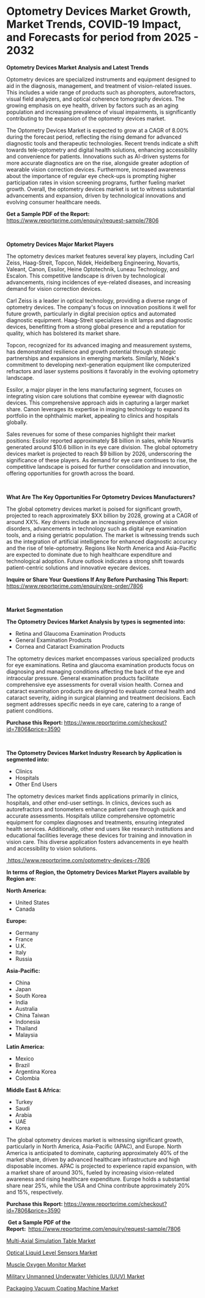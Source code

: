 <p><h1>Optometry Devices Market Growth, Market Trends, COVID-19 Impact, and Forecasts for period from 2025 - 2032</h1></p><p><strong>Optometry Devices Market Analysis and Latest Trends</strong></p>
<p><p>Optometry devices are specialized instruments and equipment designed to aid in the diagnosis, management, and treatment of vision-related issues. This includes a wide range of products such as phoropters, autorefractors, visual field analyzers, and optical coherence tomography devices. The growing emphasis on eye health, driven by factors such as an aging population and increasing prevalence of visual impairments, is significantly contributing to the expansion of the optometry devices market.</p><p>The Optometry Devices Market is expected to grow at a CAGR of 8.00% during the forecast period, reflecting the rising demand for advanced diagnostic tools and therapeutic technologies. Recent trends indicate a shift towards tele-optometry and digital health solutions, enhancing accessibility and convenience for patients. Innovations such as AI-driven systems for more accurate diagnostics are on the rise, alongside greater adoption of wearable vision correction devices. Furthermore, increased awareness about the importance of regular eye check-ups is prompting higher participation rates in vision screening programs, further fueling market growth. Overall, the optometry devices market is set to witness substantial advancements and expansion, driven by technological innovations and evolving consumer healthcare needs.</p></p>
<p><strong>Get a Sample PDF of the Report:&nbsp;</strong> <a href="https://www.reportprime.com/enquiry/request-sample/7806?utm_campaign=117&utm_medium=2&utm_source=Github&utm_content=ia&utm_term=19032025&utm_id=optometry-devices">https://www.reportprime.com/enquiry/request-sample/7806</a></p>
<p>&nbsp;</p>
<p><strong>Optometry Devices Major Market Players</strong></p>
<p><p>The optometry devices market features several key players, including Carl Zeiss, Haag-Streit, Topcon, Nidek, Heidelberg Engineering, Novartis, Valeant, Canon, Essilor, Heine Optotechnik, Luneau Technology, and Escalon. This competitive landscape is driven by technological advancements, rising incidences of eye-related diseases, and increasing demand for vision correction devices.</p><p>Carl Zeiss is a leader in optical technology, providing a diverse range of optometry devices. The company's focus on innovation positions it well for future growth, particularly in digital precision optics and automated diagnostic equipment. Haag-Streit specializes in slit lamps and diagnostic devices, benefitting from a strong global presence and a reputation for quality, which has bolstered its market share.</p><p>Topcon, recognized for its advanced imaging and measurement systems, has demonstrated resilience and growth potential through strategic partnerships and expansions in emerging markets. Similarly, Nidek's commitment to developing next-generation equipment like computerized refractors and laser systems positions it favorably in the evolving optometry landscape.</p><p>Essilor, a major player in the lens manufacturing segment, focuses on integrating vision care solutions that combine eyewear with diagnostic devices. This comprehensive approach aids in capturing a larger market share. Canon leverages its expertise in imaging technology to expand its portfolio in the ophthalmic market, appealing to clinics and hospitals globally.</p><p>Sales revenues for some of these companies highlight their market positions: Essilor reported approximately $8 billion in sales, while Novartis generated around $10.6 billion in its eye care division. The global optometry devices market is projected to reach $9 billion by 2026, underscoring the significance of these players. As demand for eye care continues to rise, the competitive landscape is poised for further consolidation and innovation, offering opportunities for growth across the board.</p></p>
<p>&nbsp;</p>
<p><strong>What Are The Key Opportunities For Optometry Devices Manufacturers?</strong></p>
<p><p>The global optometry devices market is poised for significant growth, projected to reach approximately $XX billion by 2028, growing at a CAGR of around XX%. Key drivers include an increasing prevalence of vision disorders, advancements in technology such as digital eye examination tools, and a rising geriatric population. The market is witnessing trends such as the integration of artificial intelligence for enhanced diagnostic accuracy and the rise of tele-optometry. Regions like North America and Asia-Pacific are expected to dominate due to high healthcare expenditure and technological adoption. Future outlook indicates a strong shift towards patient-centric solutions and innovative eyecare devices.</p></p>
<p><strong>Inquire or Share Your Questions If Any Before Purchasing This Report:</strong> <a href="https://www.reportprime.com/enquiry/pre-order/7806?utm_campaign=117&utm_medium=2&utm_source=Github&utm_content=ia&utm_term=19032025&utm_id=optometry-devices">https://www.reportprime.com/enquiry/pre-order/7806</a></p>
<p>&nbsp;</p>
<p><strong>Market Segmentation</strong></p>
<p><strong>The Optometry Devices Market Analysis by types is segmented into:</strong></p>
<p><ul><li>Retina and Glaucoma Examination Products</li><li>General Examination Products</li><li>Cornea and Cataract Examination Products</li></ul></p>
<p><p>The optometry devices market encompasses various specialized products for eye examinations. Retina and glaucoma examination products focus on diagnosing and managing conditions affecting the back of the eye and intraocular pressure. General examination products facilitate comprehensive eye assessments for overall vision health. Cornea and cataract examination products are designed to evaluate corneal health and cataract severity, aiding in surgical planning and treatment decisions. Each segment addresses specific needs in eye care, catering to a range of patient conditions.</p></p>
<p><strong>Purchase this Report:&nbsp;</strong><a href="https://www.reportprime.com/checkout?id=7806&price=3590&utm_campaign=117&utm_medium=2&utm_source=Github&utm_content=ia&utm_term=19032025&utm_id=optometry-devices">https://www.reportprime.com/checkout?id=7806&price=3590</a></p>
<p>&nbsp;</p>
<p><strong>The Optometry Devices Market Industry Research by Application is segmented into:</strong></p>
<p><ul><li>Clinics</li><li>Hospitals</li><li>Other End Users</li></ul></p>
<p><p>The optometry devices market finds applications primarily in clinics, hospitals, and other end-user settings. In clinics, devices such as autorefractors and tonometers enhance patient care through quick and accurate assessments. Hospitals utilize comprehensive optometric equipment for complex diagnoses and treatments, ensuring integrated health services. Additionally, other end users like research institutions and educational facilities leverage these devices for training and innovation in vision care. This diverse application fosters advancements in eye health and accessibility to vision solutions.</p></p>
<p><a href="https://www.reportprime.com/optometry-devices-r7806?utm_campaign=117&utm_medium=2&utm_source=Github&utm_content=ia&utm_term=19032025&utm_id=optometry-devices">&nbsp;https://www.reportprime.com/optometry-devices-r7806</a></p>
<p><strong>In terms of Region, the Optometry Devices Market Players available by Region are:</strong></p>
<p>
    <p> <strong> North America: </strong>
        <ul>
            <li>United States</li>
            <li>Canada</li>
        </ul>
        </p> 
    <p> <strong> Europe: </strong>
        <ul>
            <li>Germany</li>
            <li>France</li>
            <li>U.K.</li>
            <li>Italy</li>
            <li>Russia</li>
        </ul>
        </p> 
    <p> <strong> Asia-Pacific: </strong>
        <ul>
            <li>China</li>
            <li>Japan</li>
            <li>South Korea</li>
            <li>India</li>
            <li>Australia</li>
            <li>China Taiwan</li>
            <li>Indonesia</li>
            <li>Thailand</li>
            <li>Malaysia</li>
        </ul>
        </p> 
    <p> <strong> Latin America: </strong>
        <ul>
            <li>Mexico</li>
            <li>Brazil</li>
            <li>Argentina Korea</li>
            <li>Colombia</li>
        </ul>
        </p> 
    <p> <strong> Middle East & Africa: </strong>
        <ul>
            <li>Turkey</li>
            <li>Saudi</li>
            <li>Arabia</li>
            <li>UAE</li>
            <li>Korea</li>
        </ul>
    </p>
    </p>
<p><p>The global optometry devices market is witnessing significant growth, particularly in North America, Asia-Pacific (APAC), and Europe. North America is anticipated to dominate, capturing approximately 40% of the market share, driven by advanced healthcare infrastructure and high disposable incomes. APAC is projected to experience rapid expansion, with a market share of around 30%, fueled by increasing vision-related awareness and rising healthcare expenditure. Europe holds a substantial share near 25%, while the USA and China contribute approximately 20% and 15%, respectively.</p></p>
<p><strong>Purchase this Report: </strong><a href="https://www.reportprime.com/checkout?id=7806&price=3590&utm_campaign=117&utm_medium=2&utm_source=Github&utm_content=ia&utm_term=19032025&utm_id=optometry-devices">https://www.reportprime.com/checkout?id=7806&price=3590</a></p>
<p>&nbsp;<strong>Get a Sample PDF of the Report:&nbsp;&nbsp;</strong><a href="https://www.reportprime.com/enquiry/request-sample/7806?utm_campaign=117&utm_medium=2&utm_source=Github&utm_content=ia&utm_term=19032025&utm_id=optometry-devices">https://www.reportprime.com/enquiry/request-sample/7806</a></p>
<p><strong></strong></p>
<p><p><a href="https://github.com/palenjeppecd/Market-Research-Report-List-1/blob/main/multi-axial-simulation-table-market.md?utm_campaign=117&utm_medium=2&utm_source=Github&utm_content=ia&utm_term=19032025&utm_id=optometry-devices">Multi-Axial Simulation Table Market</a></p><p><a href="https://github.com/fendtdjunawo/Market-Research-Report-List-1/blob/main/optical-liquid-level-sensors-market.md?utm_campaign=117&utm_medium=2&utm_source=Github&utm_content=ia&utm_term=19032025&utm_id=optometry-devices">Optical Liquid Level Sensors Market</a></p><p><a href="https://github.com/kovasovitzzg/Market-Research-Report-List-1/blob/main/muscle-oxygen-monitor-market.md?utm_campaign=117&utm_medium=2&utm_source=Github&utm_content=ia&utm_term=19032025&utm_id=optometry-devices">Muscle Oxygen Monitor Market</a></p><p><a href="https://github.com/raaschadonle/Market-Research-Report-List-1/blob/main/military-unmanned-underwater-vehicles-uuv-market.md?utm_campaign=117&utm_medium=2&utm_source=Github&utm_content=ia&utm_term=19032025&utm_id=optometry-devices">Military Unmanned Underwater Vehicles (UUV) Market</a></p><p><a href="https://github.com/danzopachllq/Market-Research-Report-List-1/blob/main/packaging-vacuum-coating-machine-market.md?utm_campaign=117&utm_medium=2&utm_source=Github&utm_content=ia&utm_term=19032025&utm_id=optometry-devices">Packaging Vacuum Coating Machine Market</a></p></p>